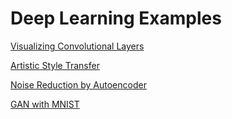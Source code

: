 # Deep Learning Examples

[Visualizing Convolutional Layers](python/visualizing_convolutional_layers.ipynb)

[Artistic Style Transfer](python/artistic_style_transfer.ipynb)

[Noise Reduction by Autoencoder](python/autoencoder_noise_reduction.ipynb)

[GAN with MNIST](python/gan_mnist.ipynb)
